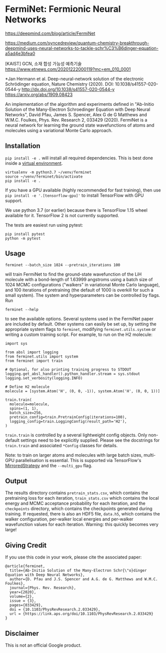 # FermiNet: Fermionic Neural Networks

https://deepmind.com/blog/article/FermiNet

https://medium.com/syncedreview/quantum-chemistry-breakthrough-deepmind-uses-neural-networks-to-tackle-schr%C3%B6dinger-equation-a5ad4e3bfea0

[KAIST] GCN, 소재 합성 가능성 예측기술
https://www.etnews.com/20201222000119?mc=em_010_0001

*Jan Hermann et al. Deep-neural-network solution of the electronic Schrödinger equation, Nature Chemistry (2020). DOI: 10.1038/s41557-020-0544-y
http://dx.doi.org/10.1038/s41557-020-0544-y
https://arxiv.org/abs/1909.08423



An implementation of the algorithm and experiments defined in "Ab-Initio
Solution of the Many-Electron Schroedinger Equation with Deep Neural Networks",
David Pfau, James S. Spencer, Alex G de G Matthews and W.M.C. Foulkes, Phys.
Rev. Research 2, 033429 (2020). FermiNet is a neural network for learning the
ground state wavefunctions of atoms and molecules using a variational Monte
Carlo approach.

## Installation

`pip install -e .` will install all required dependencies. This is best done
inside a [virtual environment](https://docs.python-guide.org/dev/virtualenvs/).

```
virtualenv -m python3.7 ~/venv/ferminet
source ~/venv/ferminet/bin/activate
pip install -e .
```

If you have a GPU available (highly recommended for fast training), then use
`pip install -e '.[tensorflow-gpu]'` to install TensorFlow with GPU support.

We use python 3.7 (or earlier) because there is TensorFlow 1.15 wheel available
for it. TensorFlow 2 is not currently supported.

The tests are easiest run using pytest:

```
pip install pytest
python -m pytest
```

## Usage

```
ferminet --batch_size 1024 --pretrain_iterations 100
```

will train FermiNet to find the ground-state wavefunction of the LiH molecule
with a bond-length of 1.63999 angstroms using a batch size of 1024 MCMC
configurations ("walkers" in variational Monte Carlo language), and 100
iterations of pretraining (the default of 1000 is overkill for such a small
system). The system and hyperparameters can be controlled by flags. Run

```
ferminet --help
```

to see the available options. Several systems used in the FermiNet paper are
included by default. Other systems can easily be set up, by setting the
appropriate system flags to `ferminet`, modifying `ferminet.utils.system` or
writing a custom training script. For example, to run on the H2 molecule:

```
import sys

from absl import logging
from ferminet.utils import system
from ferminet import train

# Optional, for also printing training progress to STDOUT
logging.get_absl_handler().python_handler.stream = sys.stdout
logging.set_verbosity(logging.INFO)

# Define H2 molecule
molecule = [system.Atom('H', (0, 0, -1)), system.Atom('H', (0, 0, 1))]

train.train(
  molecule=molecule,
  spins=(1, 1),
  batch_size=256,
  pretrain_config=train.PretrainConfig(iterations=100),
  logging_config=train.LoggingConfig(result_path='H2'),
)
```

`train.train` is controlled by a several lightweight config objects. Only
non-default settings need to be explicitly supplied. Please see the docstrings
for `train.train` and associated `*Config` classes for details.

Note: to train on larger atoms and molecules with large batch sizes, multi-GPU
parallelisation is essential. This is supported via TensorFlow's
[MirroredStrategy](https://www.tensorflow.org/api_docs/python/tf/distribute/MirroredStrategy)
and the `--multi_gpu` flag.

## Output

The results directory contains `pretrain_stats.csv`, which contains the
pretraining loss for each iteration, `train_stats.csv` which contains the local
energy and MCMC acceptance probability for each iteration, and the `checkpoints`
directory, which contains the checkpoints generated during training. If
requested, there is also an HDF5 file, `data.h5`, which contains the walker
configuration, per-walker local energies and per-walker wavefunction values for
each iteration. Warning: this quickly becomes very large!

## Giving Credit

If you use this code in your work, please cite the associated paper:

```
@article{ferminet,
  title={Ab-Initio Solution of the Many-Electron Schr{\"o}dinger Equation with Deep Neural Networks},
  author={D. Pfau and J.S. Spencer and A.G. de G. Matthews and W.M.C. Foulkes},
  journal={Phys. Rev. Research},
  year={2020},
  volume={2},
  issue = {3},
  pages={033429},
  doi = {10.1103/PhysRevResearch.2.033429},
  url = {https://link.aps.org/doi/10.1103/PhysRevResearch.2.033429}
}
```

## Disclaimer

This is not an official Google product.
